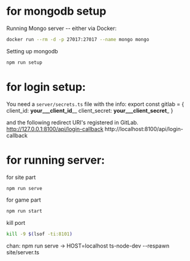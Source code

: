 # for mongodb setup
Running Mongo server -- either via Docker:

```bash
docker run --rm -d -p 27017:27017 --name mongo mongo
```

Setting up mongodb
```bash
npm run setup
```

# for login setup:

You need a `server/secrets.ts` file with the info:
export const gitlab = {
    client_id: ____your___client_id______
    client_secret: ____your___client_secret_____
  }

and the following redirect URI's registered in GitLab.
http://127.0.0.1:8100/api/login-callback
http://localhost:8100/api/login-callback

# for running server:

for site part
```bash
npm run serve
```

for game part
```bash
npm run start
```

kill port
```bash
kill -9 $(lsof -ti:8101)
```

chan: npm run serve -> HOST=localhost ts-node-dev --respawn site/server.ts